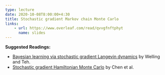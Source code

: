 ```yaml
---
type: lecture
date: 2020-10-08T8:00:00+4:30
title: Stochastic gradient Markov chain Monte Carlo
links:
    - url: https://www.overleaf.com/read/qvvgfnftphyt
      name: slides
---
```

**Suggested Readings:**
- [Bayesian learning via stochastic gradient Langevin dynamics](https://www.ics.uci.edu/~welling/publications/papers/stoclangevin_v6.pdf) by Welling and Teh.
- [Stochastic gradient Hamiltonian Monte Carlo](https://arxiv.org/abs/1402.4102) by Chen et al.
